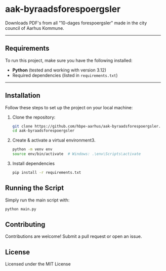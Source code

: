 # aak-byraadsforespoergsler

Downloads PDF's from all "10-dages forespoergsler" made in the city council of Aarhus Kommune.

---

## Requirements

To run this project, make sure you have the following installed:

- **Python** (tested and working with version 3.12)
- Required dependencies (listed in `requirements.txt`)

---

## Installation

Follow these steps to set up the project on your local machine:

1. Clone the repository:
   ```bash
   git clone https://github.com/hbpe-aarhus/aak-byraadsforespoergsler.git
   cd aak-byraadsforespoergsler
2. Create & activate a virtual environment3.
   ```bash
   python -m venv env
   source env/bin/activate  # Windows: .\env\Scripts\activate
3. Install dependencies
   ```bash
   pip install -r requirements.txt

## Running the Script
Simply run the main script with:
```bash
python main.py
```

## Contributing
Contributions are welcome! Submit a pull request or open an issue.

## License
Licensed under the MIT License
